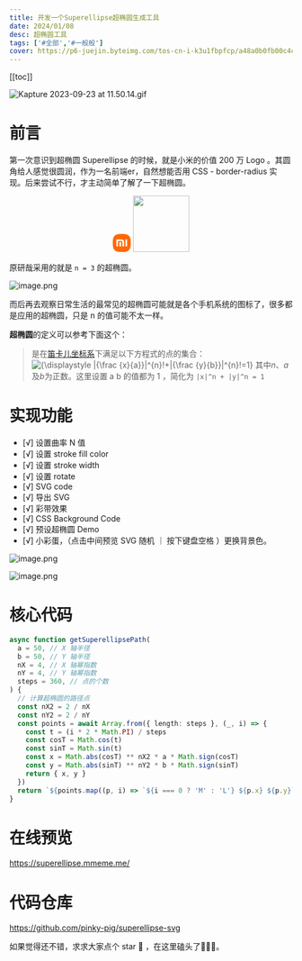```yaml
---
title: 开发一个Superellipse超椭圆生成工具
date: 2024/01/08
desc: 超椭圆工具
tags: ['#全部','#一般般']
cover: https://p6-juejin.byteimg.com/tos-cn-i-k3u1fbpfcp/a48a0b0fb00c4c26b7d6ea8d2120d852~tplv-k3u1fbpfcp-jj-mark:0:0:0:0:q75.image#?w=589&h=416&s=14850974&e=gif&f=741&b=28212a
---
```


[[toc]]

![Kapture 2023-09-23 at 11.50.14.gif](https://p6-juejin.byteimg.com/tos-cn-i-k3u1fbpfcp/a48a0b0fb00c4c26b7d6ea8d2120d852~tplv-k3u1fbpfcp-jj-mark:0:0:0:0:q75.image#?w=589&h=416&s=14850974&e=gif&f=741&b=28212a)

# 前言

第一次意识到超椭圆 Superellipse 的时候，就是小米的价值 200 万 Logo 。其圆角给人感觉很圆润，作为一名前端er，自然想能否用 CSS - border-radius 实现。后来尝试不行，才主动简单了解了一下超椭圆。

<p align="center">

  <svg xmlns="http://www.w3.org/2000/svg" width="32" height="32" viewBox="0 0 24 24">
    <path
      fill="#FF6800"
      d="M12 0C8.016 0 4.756.255 2.493 2.516C.23 4.776 0 8.033 0 12.012c0 3.98.23 7.235 2.494 9.497C4.757 23.77 8.017 24 12 24c3.983 0 7.243-.23 9.506-2.491C23.77 19.247 24 15.99 24 12.012c0-3.984-.233-7.243-2.502-9.504C19.234.252 15.978 0 12 0zM4.906 7.405h5.624c1.47 0 3.007.068 3.764.827c.746.746.827 2.233.83 3.676v4.54a.15.15 0 0 1-.152.147h-1.947a.15.15 0 0 1-.152-.148V11.83c-.002-.806-.048-1.634-.464-2.051c-.358-.36-1.026-.441-1.72-.458H7.158a.15.15 0 0 0-.151.147v6.98a.15.15 0 0 1-.152.148H4.906a.15.15 0 0 1-.15-.148V7.554a.15.15 0 0 1 .15-.149zm12.131 0h1.949a.15.15 0 0 1 .15.15v8.892a.15.15 0 0 1-.15.148h-1.949a.15.15 0 0 1-.151-.148V7.554a.15.15 0 0 1 .151-.149zM8.92 10.948h2.046c.083 0 .15.066.15.147v5.352a.15.15 0 0 1-.15.148H8.92a.15.15 0 0 1-.152-.148v-5.352a.15.15 0 0 1 .152-.147Z"
    >
    </path>
  </svg>

  <img src="https://p3-juejin.byteimg.com/tos-cn-i-k3u1fbpfcp/220a1305f4294c3f9b9e656fc131a10d~tplv-k3u1fbpfcp-image.image#?w=32\&h=32\&s=914\&e=svg\&a=1\&b=fe6702" width="100" />
</p>

原研哉采用的就是 `n = 3` 的超椭圆。

![image.png](https://p1-juejin.byteimg.com/tos-cn-i-k3u1fbpfcp/6e3a2ec2804548e88813b5603cae1e52~tplv-k3u1fbpfcp-jj-mark:0:0:0:0:q75.image#?w=640&h=336&s=114563&e=png&b=0f0d10)

而后再去观察日常生活的最常见的超椭圆可能就是各个手机系统的图标了，很多都是应用的超椭圆，只是 n 的值可能不太一样。

**超椭圆**的定义可以参考下面这个：

> 是在[笛卡儿坐标系](https://zh.wikipedia.org/wiki/%E7%AC%9B%E5%8D%A1%E5%84%BF%E5%9D%90%E6%A0%87%E7%B3%BB '笛卡儿坐标系')下满足以下方程式的点的集合：
> ![{\displaystyle |{\frac {x}{a}}|^{n}!+|{\frac {y}{b}}|^{n}!=1}](https://p3-juejin.byteimg.com/tos-cn-i-k3u1fbpfcp/ebe26bc5b4cc450aae417e040564e67b~tplv-k3u1fbpfcp-image.image#?w=93&h=30&s=5786&e=svg&a=1&b=000000)
> 其中*n*、*a*及*b*为正数。这里设置 a b 的值都为 1 ，简化为 `|x|^n + |y|^n = 1`

# 实现功能

- [√] 设置曲率 N 值
- [√] 设置 stroke fill color
- [√] 设置 stroke width
- [√] 设置 rotate
- [√] SVG code
- [√] 导出 SVG
- [√] 彩带效果
- [√] CSS Background Code
- [√] 预设超椭圆 Demo
- [√] 小彩蛋，（点击中间预览 SVG 随机 ｜ 按下键盘空格 ）更换背景色。

![image.png](https://p6-juejin.byteimg.com/tos-cn-i-k3u1fbpfcp/55427c9af9ad4232b9897dca480b62fb~tplv-k3u1fbpfcp-jj-mark:0:0:0:0:q75.image#?w=2134&h=1550&s=2943263&e=png&b=242b34)

![image.png](https://p9-juejin.byteimg.com/tos-cn-i-k3u1fbpfcp/713492ad264b44e18957fdc7238ba282~tplv-k3u1fbpfcp-jj-mark:0:0:0:0:q75.image#?w=2134&h=1550&s=467106&e=png&b=24292f)

# 核心代码

```ts
async function getSuperellipsePath(
  a = 50, // X 轴半径
  b = 50, // Y 轴半径
  nX = 4, // X 轴幂指数
  nY = 4, // Y 轴幂指数
  steps = 360, // 点的个数
) {
  // 计算超椭圆的路径点
  const nX2 = 2 / nX
  const nY2 = 2 / nY
  const points = await Array.from({ length: steps }, (_, i) => {
    const t = (i * 2 * Math.PI) / steps
    const cosT = Math.cos(t)
    const sinT = Math.sin(t)
    const x = Math.abs(cosT) ** nX2 * a * Math.sign(cosT)
    const y = Math.abs(sinT) ** nY2 * b * Math.sign(sinT)
    return { x, y }
  })
  return `${points.map((p, i) => `${i === 0 ? 'M' : 'L'} ${p.x} ${p.y}`).join(' ')} Z`
}
```

# 在线预览

https://superellipse.mmeme.me/

# 代码仓库

https://github.com/pinky-pig/superellipse-svg

如果觉得还不错，求求大家点个 star 🌟 ，在这里磕头了🙇🙇🙇。

